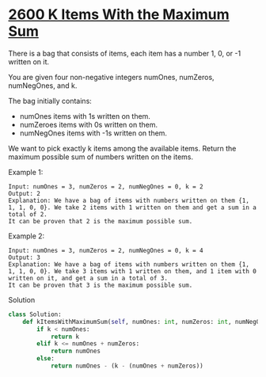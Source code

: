# [2600 K Items With the Maximum Sum](https://leetcode.com/problems/k-items-with-the-maximum-sum/description/)

There is a bag that consists of items, each item has a number 1, 0, or -1 written on it.

You are given four non-negative integers numOnes, numZeros, numNegOnes, and k.

The bag initially contains:

- numOnes items with 1s written on them.
- numZeroes items with 0s written on them.
- numNegOnes items with -1s written on them.

We want to pick exactly k items among the available items. Return the maximum possible sum of numbers written on the items.

Example 1:
```
Input: numOnes = 3, numZeros = 2, numNegOnes = 0, k = 2
Output: 2
Explanation: We have a bag of items with numbers written on them {1, 1, 1, 0, 0}. We take 2 items with 1 written on them and get a sum in a total of 2.
It can be proven that 2 is the maximum possible sum.
```
Example 2:
```
Input: numOnes = 3, numZeros = 2, numNegOnes = 0, k = 4
Output: 3
Explanation: We have a bag of items with numbers written on them {1, 1, 1, 0, 0}. We take 3 items with 1 written on them, and 1 item with 0 written on it, and get a sum in a total of 3.
It can be proven that 3 is the maximum possible sum.
```
Solution
```python
class Solution:
    def kItemsWithMaximumSum(self, numOnes: int, numZeros: int, numNegOnes: int, k: int) -> int:
        if k < numOnes:
            return k
        elif k <= numOnes + numZeros:
            return numOnes
        else:
            return numOnes - (k - (numOnes + numZeros))
```